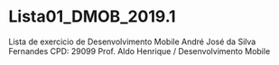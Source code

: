 # Lista01_DMOB_2019.1
Lista de exercicio de Desenvolvimento Mobile
André José da Silva Fernandes CPD: 29099
Prof. Aldo Henrique / Desenvolvimento Mobile
